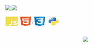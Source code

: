  <div align="left">
  <a href="https://github.com/aloneinthecityy">
  <img height="180em" src="https://github-readme-stats.vercel.app/api?username=aloneinthecityy&show_icons=true&theme=dracula&include_all_commits=true&count_private=true"/>
  <img height="180em" src="https://github-readme-stats.vercel.app/api/top-langs/?username=aloneinthecityy&layout=compact&langs_count=7&theme=dracula"/>
   <br>
   <br>
   <img align="center" alt="js" height="30" width="40" src="https://raw.githubusercontent.com/devicons/devicon/master/icons/javascript/javascript-plain.svg">
   <img align="center" alt="HTML" height="30" width="40" src="https://raw.githubusercontent.com/devicons/devicon/master/icons/html5/html5-original.svg">
  <img align="center" alt="CSS" height="30" width="40" src="https://raw.githubusercontent.com/devicons/devicon/master/icons/css3/css3-original.svg">
  <img align="center" alt="Python" height="30" width="40" src="https://raw.githubusercontent.com/devicons/devicon/master/icons/python/python-original.svg">
</div>
     
  <br>
 <br>
 
<div align="center"> 
   <!--  <img height="440" src="https://66.media.tumblr.com/a00cc49f7c02b11f7178e6e4cbbd6814/tumblr_n2puczFoqe1ruoznzo1_500.gif">   !-->
 <img height="440" src="https://64.media.tumblr.com/c5543874b9cbe98da1d20945a45e989b/tumblr_o5a5r9Z9O71tvppquo1_r1_1280.gifv">
</div>
 
